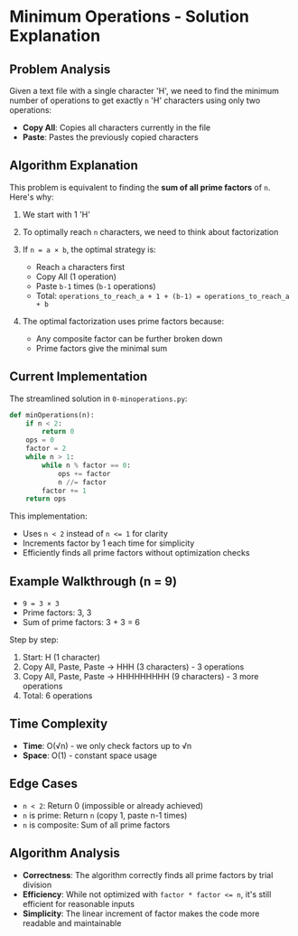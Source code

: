 # Minimum Operations - Solution Explanation

## Problem Analysis

Given a text file with a single character 'H', we need to find the minimum number of operations to get exactly `n` 'H' characters using only two operations:
- **Copy All**: Copies all characters currently in the file
- **Paste**: Pastes the previously copied characters

## Algorithm Explanation

This problem is equivalent to finding the **sum of all prime factors** of `n`. Here's why:

1. We start with 1 'H'
2. To optimally reach `n` characters, we need to think about factorization
3. If `n = a × b`, the optimal strategy is:
   - Reach `a` characters first
   - Copy All (1 operation)
   - Paste `b-1` times (`b-1` operations)
   - Total: `operations_to_reach_a + 1 + (b-1) = operations_to_reach_a + b`

4. The optimal factorization uses prime factors because:
   - Any composite factor can be further broken down
   - Prime factors give the minimal sum

## Current Implementation

The streamlined solution in `0-minoperations.py`:

```python
def minOperations(n):
    if n < 2:
        return 0
    ops = 0
    factor = 2
    while n > 1:
        while n % factor == 0:
            ops += factor
            n //= factor
        factor += 1
    return ops
```

This implementation:
- Uses `n < 2` instead of `n <= 1` for clarity
- Increments factor by 1 each time for simplicity
- Efficiently finds all prime factors without optimization checks

## Example Walkthrough (n = 9)

- `9 = 3 × 3`
- Prime factors: 3, 3
- Sum of prime factors: 3 + 3 = 6

Step by step:
1. Start: H (1 character)
2. Copy All, Paste, Paste → HHH (3 characters) - 3 operations  
3. Copy All, Paste, Paste → HHHHHHHHH (9 characters) - 3 more operations
4. Total: 6 operations

## Time Complexity
- **Time**: O(√n) - we only check factors up to √n
- **Space**: O(1) - constant space usage

## Edge Cases
- `n < 2`: Return 0 (impossible or already achieved)
- `n` is prime: Return `n` (copy 1, paste n-1 times)
- `n` is composite: Sum of all prime factors

## Algorithm Analysis
- **Correctness**: The algorithm correctly finds all prime factors by trial division
- **Efficiency**: While not optimized with `factor * factor <= n`, it's still efficient for reasonable inputs
- **Simplicity**: The linear increment of factor makes the code more readable and maintainable